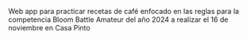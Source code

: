 Web app para practicar recetas de café enfocado en las reglas para la competencia Bloom Battle Amateur del año 2024 a realizar el 16 de noviembre en Casa Pinto

